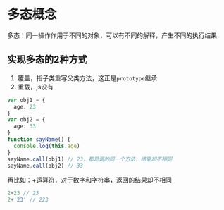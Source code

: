 # 多态概念
多态：同一操作作用于不同的对象，可以有不同的解释，产生不同的执行结果

## 实现多态的2种方式
1. 覆盖，指子类重写父类方法，这正是`prototype`继承
2. 重载，js没有
```ts
var obj1 = {
  age: 23
}
var obj2 = {
  age: 33
}
function sayName() {
  console.log(this.age)
}
sayName.call(obj1) // 23，都是调的同一个方法，结果却不相同
sayName.call(obj2) // 33
```
再比如：+运算符，对于数字和字符串，返回的结果却不相同
```ts
2+23 // 25
2+'23' // 223
```
